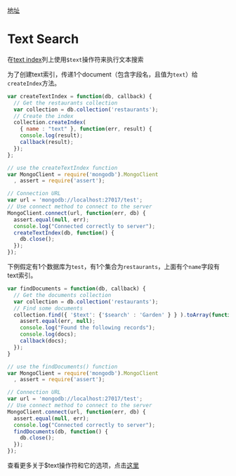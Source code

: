 [地址](http://mongodb.github.io/node-mongodb-native/2.2/tutorials/text-search/)

# Text Search

在[text index](https://docs.mongodb.org/manual/core/index-text/)列上使用`$text`操作符来执行文本搜索

为了创建text索引，传递1个document（包含字段名，且值为`text`）给`createIndex`方法。

```javascript
var createTextIndex = function(db, callback) {
  // Get the restaurants collection
  var collection = db.collection('restaurants');
  // Create the index
  collection.createIndex(
    { name : "text" }, function(err, result) {
    console.log(result);
    callback(result);
  });
};

// use the createTextIndex function
var MongoClient = require('mongodb').MongoClient
  , assert = require('assert');

// Connection URL
var url = 'mongodb://localhost:27017/test';
// Use connect method to connect to the server
MongoClient.connect(url, function(err, db) {
  assert.equal(null, err);
  console.log("Connected correctly to server");
  createTextIndex(db, function() {
    db.close();
  });
});
```

下例假定有1个数据库为`test`，有1个集合为`restaurants`，上面有个`name`字段有text索引。

```javascript
var findDocuments = function(db, callback) {
  // Get the documents collection
  var collection = db.collection('restaurants');
  // Find some documents
  collection.find({ '$text': {'$search' : 'Garden' } } ).toArray(function(err, docs) {
    assert.equal(err, null);
    console.log("Found the following records");
    console.log(docs);
    callback(docs);
  });      
}

// use the findDocuments() function
var MongoClient = require('mongodb').MongoClient
  , assert = require('assert');

// Connection URL
var url = 'mongodb://localhost:27017/test';
// Use connect method to connect to the server
MongoClient.connect(url, function(err, db) {
  assert.equal(null, err);
  console.log("Connected correctly to server");
  findDocuments(db, function() {
    db.close();
  });
});
```

查看更多关于$text操作符和它的选项，点击[这里](https://docs.mongodb.org/manual/reference/operator/query/text/)